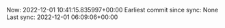 Now: 2022-12-01 10:41:15.835997+00:00 Earliest commit since sync: None Last sync: 2022-12-01 06:09:06+00:00
